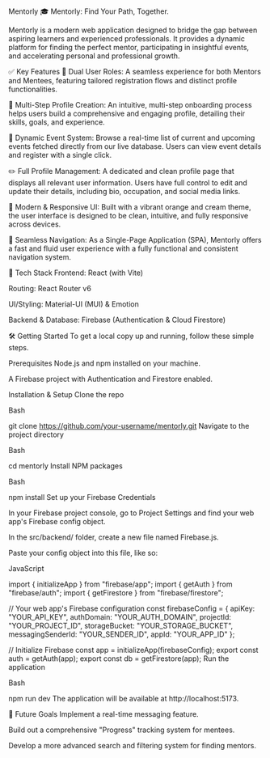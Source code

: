 Mentorly 🎓
Mentorly: Find Your Path, Together.

Mentorly is a modern web application designed to bridge the gap between aspiring learners and experienced professionals. It provides a dynamic platform for finding the perfect mentor, participating in insightful events, and accelerating personal and professional growth.


✅ Key Features
👥 Dual User Roles: A seamless experience for both Mentors and Mentees, featuring tailored registration flows and distinct profile functionalities.

📝 Multi-Step Profile Creation: An intuitive, multi-step onboarding process helps users build a comprehensive and engaging profile, detailing their skills, goals, and experience.

📅 Dynamic Event System: Browse a real-time list of current and upcoming events fetched directly from our live database. Users can view event details and register with a single click.

✏️ Full Profile Management: A dedicated and clean profile page that displays all relevant user information. Users have full control to edit and update their details, including bio, occupation, and social media links.

🔗 Modern & Responsive UI: Built with a vibrant orange and cream theme, the user interface is designed to be clean, intuitive, and fully responsive across devices.

🚀 Seamless Navigation: As a Single-Page Application (SPA), Mentorly offers a fast and fluid user experience with a fully functional and consistent navigation system.

🚀 Tech Stack
Frontend: React (with Vite)

Routing: React Router v6

UI/Styling: Material-UI (MUI) & Emotion

Backend & Database: Firebase (Authentication & Cloud Firestore)

🛠️ Getting Started
To get a local copy up and running, follow these simple steps.

Prerequisites
Node.js and npm installed on your machine.

A Firebase project with Authentication and Firestore enabled.

Installation & Setup
Clone the repo

Bash

git clone https://github.com/your-username/mentorly.git
Navigate to the project directory

Bash

cd mentorly
Install NPM packages

Bash

npm install
Set up your Firebase Credentials

In your Firebase project console, go to Project Settings and find your web app's Firebase config object.

In the src/backend/ folder, create a new file named Firebase.js.

Paste your config object into this file, like so:

JavaScript

import { initializeApp } from "firebase/app";
import { getAuth } from "firebase/auth";
import { getFirestore } from "firebase/firestore";

// Your web app's Firebase configuration
const firebaseConfig = {
  apiKey: "YOUR_API_KEY",
  authDomain: "YOUR_AUTH_DOMAIN",
  projectId: "YOUR_PROJECT_ID",
  storageBucket: "YOUR_STORAGE_BUCKET",
  messagingSenderId: "YOUR_SENDER_ID",
  appId: "YOUR_APP_ID"
};

// Initialize Firebase
const app = initializeApp(firebaseConfig);
export const auth = getAuth(app);
export const db = getFirestore(app);
Run the application

Bash

npm run dev
The application will be available at http://localhost:5173.

🌟 Future Goals
Implement a real-time messaging feature.

Build out a comprehensive "Progress" tracking system for mentees.

Develop a more advanced search and filtering system for finding mentors.
